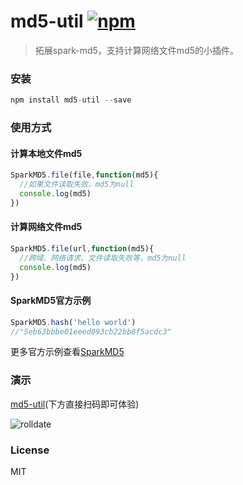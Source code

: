 # md5-util [![npm](https://img.shields.io/npm/v/md5-util.svg)](https://www.npmjs.com/package/md5-util) 
>拓展spark-md5，支持计算网络文件md5的小插件。

### 安装
```js
npm install md5-util --save
```

### 使用方式

#### 计算本地文件md5
```js
SparkMD5.file(file,function(md5){
  //如果文件读取失败，md5为null
  console.log(md5)
})
```

#### 计算网络文件md5
```js
SparkMD5.file(url,function(md5){
  //跨域、网络请求、文件读取失败等，md5为null
  console.log(md5)
})
```

#### SparkMD5官方示例
```js
SparkMD5.hash('hello world')
//"5eb63bbbe01eeed093cb22bb8f5acdc3"
```
更多官方示例查看[SparkMD5](https://github.com/satazor/js-spark-md5)   
 
### 演示
[md5-util](https://weijhfly.github.io/md5-util.html "md5-util")(下方直接扫码即可体验)  

![rolldate](https://weijhfly.github.io/images/md5-util.png)
### License

MIT